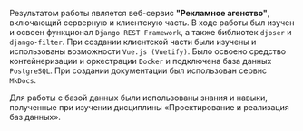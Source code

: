 Результатом работы является веб-сервис **"Рекламное агенство"**, включающий серверную и клиентскую часть.
В ходе работы был изучен и освоен функционал `Django REST Framework`, а также библиотек `djoser` и `django-filter`. 
При создании клиентской части были изучены и использованы возможности `Vue.js (Vuetify)`. 
Было освоено средство контейнеризации и оркестрации `Docker` и подключена база данных `PostgreSQL`. 
При создании документации был использован сервис `MkDocs`.

Для работы с базой данных были использованы знания и навыки, полученные при изучении дисциплины «Проектирование и реализация баз данных».
